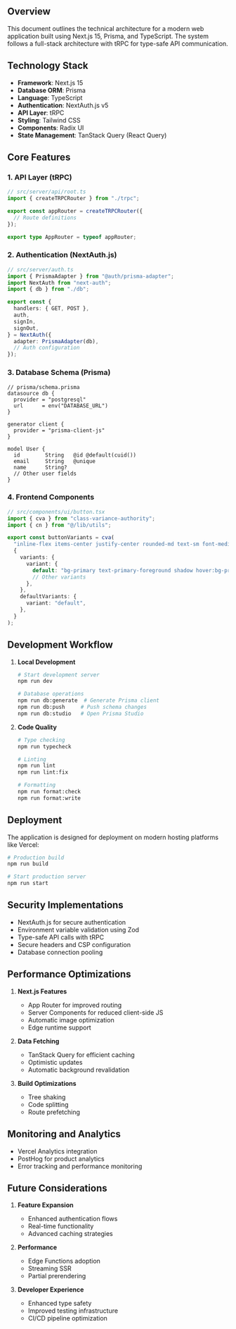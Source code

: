 ## Overview

This document outlines the technical architecture for a modern web application built using Next.js 15, Prisma, and TypeScript. The system follows a full-stack architecture with tRPC for type-safe API communication.

## Technology Stack

- **Framework**: Next.js 15
- **Database ORM**: Prisma
- **Language**: TypeScript
- **Authentication**: NextAuth.js v5
- **API Layer**: tRPC
- **Styling**: Tailwind CSS
- **Components**: Radix UI
- **State Management**: TanStack Query (React Query)

## Core Features

### 1. API Layer (tRPC)

```typescript
// src/server/api/root.ts
import { createTRPCRouter } from "./trpc";

export const appRouter = createTRPCRouter({
  // Route definitions
});

export type AppRouter = typeof appRouter;
```

### 2. Authentication (NextAuth.js)

```typescript
// src/server/auth.ts
import { PrismaAdapter } from "@auth/prisma-adapter";
import NextAuth from "next-auth";
import { db } from "./db";

export const { 
  handlers: { GET, POST },
  auth,
  signIn,
  signOut,
} = NextAuth({
  adapter: PrismaAdapter(db),
  // Auth configuration
});
```

### 3. Database Schema (Prisma)

```prisma
// prisma/schema.prisma
datasource db {
  provider = "postgresql"
  url      = env("DATABASE_URL")
}

generator client {
  provider = "prisma-client-js"
}

model User {
  id        String   @id @default(cuid())
  email     String   @unique
  name      String?
  // Other user fields
}
```

### 4. Frontend Components

```typescript
// src/components/ui/button.tsx
import { cva } from "class-variance-authority";
import { cn } from "@/lib/utils";

export const buttonVariants = cva(
  "inline-flex items-center justify-center rounded-md text-sm font-medium transition-colors focus-visible:outline-none focus-visible:ring-1 focus-visible:ring-ring disabled:pointer-events-none disabled:opacity-50",
  {
    variants: {
      variant: {
        default: "bg-primary text-primary-foreground shadow hover:bg-primary/90",
        // Other variants
      },
    },
    defaultVariants: {
      variant: "default",
    },
  }
);
```

## Development Workflow

1. **Local Development**

   ```bash
   # Start development server
   npm run dev

   # Database operations
   npm run db:generate  # Generate Prisma client
   npm run db:push     # Push schema changes
   npm run db:studio   # Open Prisma Studio
   ```

2. **Code Quality**

   ```bash
   # Type checking
   npm run typecheck

   # Linting
   npm run lint
   npm run lint:fix

   # Formatting
   npm run format:check
   npm run format:write
   ```

## Deployment

The application is designed for deployment on modern hosting platforms like Vercel:

```bash
# Production build
npm run build

# Start production server
npm run start
```

## Security Implementations

- NextAuth.js for secure authentication
- Environment variable validation using Zod
- Type-safe API calls with tRPC
- Secure headers and CSP configuration
- Database connection pooling

## Performance Optimizations

1. **Next.js Features**
   - App Router for improved routing
   - Server Components for reduced client-side JS
   - Automatic image optimization
   - Edge runtime support

2. **Data Fetching**
   - TanStack Query for efficient caching
   - Optimistic updates
   - Automatic background revalidation

3. **Build Optimizations**
   - Tree shaking
   - Code splitting
   - Route prefetching

## Monitoring and Analytics

- Vercel Analytics integration
- PostHog for product analytics
- Error tracking and performance monitoring

## Future Considerations

1. **Feature Expansion**
   - Enhanced authentication flows
   - Real-time functionality
   - Advanced caching strategies

2. **Performance**
   - Edge Functions adoption
   - Streaming SSR
   - Partial prerendering

3. **Developer Experience**
   - Enhanced type safety
   - Improved testing infrastructure
   - CI/CD pipeline optimization